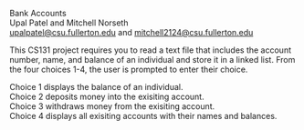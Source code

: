 Bank Accounts<br/>
Upal Patel and Mitchell Norseth<br/>
upalpatel@csu.fullerton.edu and mitchell2124@csu.fullerton.edu<br/>

This CS131 project requires you to read a text file that includes the 
account number, name, and balance of an individual and store it in a 
linked list. From the four choices 1-4, the user is prompted to enter 
their choice.

Choice 1 displays the balance of an individual.<br/>
Choice 2 deposits money into the exisiting account.<br/>
Choice 3 withdraws money from the exisiting account.<br/>
Choice 4 displays all exisiting accounts with their names and balances.
